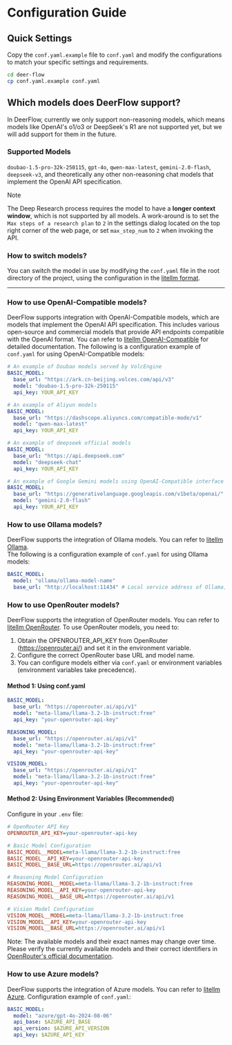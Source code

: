 # Configuration Guide

## Quick Settings

Copy the `conf.yaml.example` file to `conf.yaml` and modify the configurations to match your specific settings and requirements.

```bash
cd deer-flow
cp conf.yaml.example conf.yaml
```

## Which models does DeerFlow support?

In DeerFlow, currently we only support non-reasoning models, which means models like OpenAI's o1/o3 or DeepSeek's R1 are not supported yet, but we will add support for them in the future.

### Supported Models

`doubao-1.5-pro-32k-250115`, `gpt-4o`, `qwen-max-latest`, `gemini-2.0-flash`, `deepseek-v3`, and theoretically any other non-reasoning chat models that implement the OpenAI API specification.

> [!NOTE]
> The Deep Research process requires the model to have a **longer context window**, which is not supported by all models.
> A work-around is to set the `Max steps of a research plan` to `2` in the settings dialog located on the top right corner of the web page,
> or set `max_step_num` to `2` when invoking the API.

### How to switch models?
You can switch the model in use by modifying the `conf.yaml` file in the root directory of the project, using the configuration in the [litellm format](https://docs.litellm.ai/docs/providers/openai_compatible).

---

### How to use OpenAI-Compatible models?

DeerFlow supports integration with OpenAI-Compatible models, which are models that implement the OpenAI API specification. This includes various open-source and commercial models that provide API endpoints compatible with the OpenAI format. You can refer to [litellm OpenAI-Compatible](https://docs.litellm.ai/docs/providers/openai_compatible) for detailed documentation.
The following is a configuration example of `conf.yaml` for using OpenAI-Compatible models:

```yaml
# An example of Doubao models served by VolcEngine
BASIC_MODEL:
  base_url: "https://ark.cn-beijing.volces.com/api/v3"
  model: "doubao-1.5-pro-32k-250115"
  api_key: YOUR_API_KEY

# An example of Aliyun models
BASIC_MODEL:
  base_url: "https://dashscope.aliyuncs.com/compatible-mode/v1"
  model: "qwen-max-latest"
  api_key: YOUR_API_KEY

# An example of deepseek official models
BASIC_MODEL:
  base_url: "https://api.deepseek.com"
  model: "deepseek-chat"
  api_key: YOUR_API_KEY

# An example of Google Gemini models using OpenAI-Compatible interface
BASIC_MODEL:
  base_url: "https://generativelanguage.googleapis.com/v1beta/openai/"
  model: "gemini-2.0-flash"
  api_key: YOUR_API_KEY
```

### How to use Ollama models?

DeerFlow supports the integration of Ollama models. You can refer to [litellm Ollama](https://docs.litellm.ai/docs/providers/ollama). <br>
The following is a configuration example of `conf.yaml` for using Ollama models:

```yaml
BASIC_MODEL:
  model: "ollama/ollama-model-name"
  base_url: "http://localhost:11434" # Local service address of Ollama, which can be started/viewed via ollama serve
```

### How to use OpenRouter models?

DeerFlow supports the integration of OpenRouter models. You can refer to [litellm OpenRouter](https://docs.litellm.ai/docs/providers/openrouter). To use OpenRouter models, you need to:
1. Obtain the OPENROUTER_API_KEY from OpenRouter (https://openrouter.ai/) and set it in the environment variable.
2. Configure the correct OpenRouter base URL and model name.
3. You can configure models either via `conf.yaml` or environment variables (environment variables take precedence).

#### Method 1: Using conf.yaml
```yaml
BASIC_MODEL:
  base_url: "https://openrouter.ai/api/v1"
  model: "meta-llama/llama-3.2-1b-instruct:free"
  api_key: "your-openrouter-api-key"

REASONING_MODEL:
  base_url: "https://openrouter.ai/api/v1"
  model: "meta-llama/llama-3.2-1b-instruct:free"
  api_key: "your-openrouter-api-key"

VISION_MODEL:
  base_url: "https://openrouter.ai/api/v1"
  model: "meta-llama/llama-3.2-1b-instruct:free"
  api_key: "your-openrouter-api-key"
```

#### Method 2: Using Environment Variables (Recommended)
Configure in your `.env` file:
```ini
# OpenRouter API Key
OPENROUTER_API_KEY=your-openrouter-api-key

# Basic Model Configuration
BASIC_MODEL__MODEL=meta-llama/llama-3.2-1b-instruct:free
BASIC_MODEL__API_KEY=your-openrouter-api-key
BASIC_MODEL__BASE_URL=https://openrouter.ai/api/v1

# Reasoning Model Configuration
REASONING_MODEL__MODEL=meta-llama/llama-3.2-1b-instruct:free
REASONING_MODEL__API_KEY=your-openrouter-api-key
REASONING_MODEL__BASE_URL=https://openrouter.ai/api/v1

# Vision Model Configuration
VISION_MODEL__MODEL=meta-llama/llama-3.2-1b-instruct:free
VISION_MODEL__API_KEY=your-openrouter-api-key
VISION_MODEL__BASE_URL=https://openrouter.ai/api/v1
```

Note: The available models and their exact names may change over time. Please verify the currently available models and their correct identifiers in [OpenRouter's official documentation](https://openrouter.ai/docs).

### How to use Azure models?

DeerFlow supports the integration of Azure models. You can refer to [litellm Azure](https://docs.litellm.ai/docs/providers/azure). Configuration example of `conf.yaml`:
```yaml
BASIC_MODEL:
  model: "azure/gpt-4o-2024-08-06"
  api_base: $AZURE_API_BASE
  api_version: $AZURE_API_VERSION
  api_key: $AZURE_API_KEY
```
